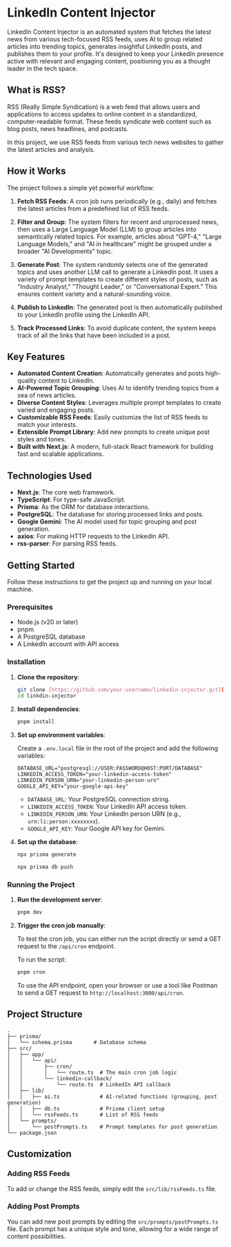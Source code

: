 # LinkedIn Content Injector

LinkedIn Content Injector is an automated system that fetches the latest news from various tech-focused RSS feeds, uses AI to group related articles into trending topics, generates insightful LinkedIn posts, and publishes them to your profile. It's designed to keep your LinkedIn presence active with relevant and engaging content, positioning you as a thought leader in the tech space.

## What is RSS?

RSS (Really Simple Syndication) is a web feed that allows users and applications to access updates to online content in a standardized, computer-readable format. These feeds syndicate web content such as blog posts, news headlines, and podcasts.

In this project, we use RSS feeds from various tech news websites to gather the latest articles and analysis.

## How it Works

The project follows a simple yet powerful workflow:

1.  **Fetch RSS Feeds**: A cron job runs periodically (e.g., daily) and fetches the latest articles from a predefined list of RSS feeds.

2.  **Filter and Group**: The system filters for recent and unprocessed news, then uses a Large Language Model (LLM) to group articles into semantically related topics. For example, articles about "GPT-4," "Large Language Models," and "AI in healthcare" might be grouped under a broader "AI Developments" topic.

3.  **Generate Post**: The system randomly selects one of the generated topics and uses another LLM call to generate a LinkedIn post. It uses a variety of prompt templates to create different styles of posts, such as "Industry Analyst," "Thought Leader," or "Conversational Expert." This ensures content variety and a natural-sounding voice.

4.  **Publish to LinkedIn**: The generated post is then automatically published to your LinkedIn profile using the LinkedIn API.

5.  **Track Processed Links**: To avoid duplicate content, the system keeps track of all the links that have been included in a post.

## Key Features

*   **Automated Content Creation**: Automatically generates and posts high-quality content to LinkedIn.
*   **AI-Powered Topic Grouping**: Uses AI to identify trending topics from a sea of news articles.
*   **Diverse Content Styles**: Leverages multiple prompt templates to create varied and engaging posts.
*   **Customizable RSS Feeds**: Easily customize the list of RSS feeds to match your interests.
*   **Extensible Prompt Library**: Add new prompts to create unique post styles and tones.
*   **Built with Next.js**: A modern, full-stack React framework for building fast and scalable applications.

## Technologies Used

*   **Next.js**: The core web framework.
*   **TypeScript**: For type-safe JavaScript.
*   **Prisma**: As the ORM for database interactions.
*   **PostgreSQL**: The database for storing processed links and posts.
*   **Google Gemini**: The AI model used for topic grouping and post generation.
*   **axios**: For making HTTP requests to the LinkedIn API.
*   **rss-parser**: For parsing RSS feeds.

## Getting Started

Follow these instructions to get the project up and running on your local machine.

### Prerequisites

*   Node.js (v20 or later)
*   pnpm
*   A PostgreSQL database
*   A LinkedIn account with API access

### Installation

1.  **Clone the repository**:

    ```bash
    git clone [https://github.com/your-username/linkedin-injector.git](https://github.com/Yadheedhya06/linkdin-injector.git)
    cd linkdin-injector
    ```

2.  **Install dependencies**:

    ```bash
    pnpm install
    ```

3.  **Set up environment variables**:

    Create a `.env.local` file in the root of the project and add the following variables:

    ```env
    DATABASE_URL="postgresql://USER:PASSWORD@HOST:PORT/DATABASE"
    LINKEDIN_ACCESS_TOKEN="your-linkedin-access-token"
    LINKEDIN_PERSON_URN="your-linkedin-person-urn"
    GOOGLE_API_KEY="your-google-api-key"
    ```

    *   `DATABASE_URL`: Your PostgreSQL connection string.
    *   `LINKEDIN_ACCESS_TOKEN`: Your LinkedIn API access token.
    *   `LINKEDIN_PERSON_URN`: Your LinkedIn person URN (e.g., `urn:li:person:xxxxxxxx`).
    *   `GOOGLE_API_KEY`: Your Google API key for Gemini.

4.  **Set up the database**:

    ```bash
    npx prisma generate
    ```
    ```bash
    npx prisma db push
    ```

### Running the Project

1.  **Run the development server**:

    ```bash
    pnpm dev
    ```

2.  **Trigger the cron job manually**:

    To test the cron job, you can either run the script directly or send a GET request to the `/api/cron` endpoint.

    To run the script:

    ```bash
    pnpm cron
    ```

    To use the API endpoint, open your browser or use a tool like Postman to send a GET request to `http://localhost:3000/api/cron`.

## Project Structure

```
.
├── prisma/
│   └── schema.prisma       # Database schema
├── src/
│   ├── app/
│   │   └── api/
│   │       ├── cron/
│   │       │   └── route.ts  # The main cron job logic
│   │       └── linkedin-callback/
│   │           └── route.ts  # LinkedIn API callback
│   ├── lib/
│   │   ├── ai.ts             # AI-related functions (grouping, post generation)
│   │   ├── db.ts             # Prisma client setup
│   │   └── rssFeeds.ts       # List of RSS feeds
│   └── prompts/
│       └── postPrompts.ts    # Prompt templates for post generation
└── package.json
```

## Customization

### Adding RSS Feeds

To add or change the RSS feeds, simply edit the `src/lib/rssFeeds.ts` file.

### Adding Post Prompts

You can add new post prompts by editing the `src/prompts/postPrompts.ts` file. Each prompt has a unique style and tone, allowing for a wide range of content possibilities.

